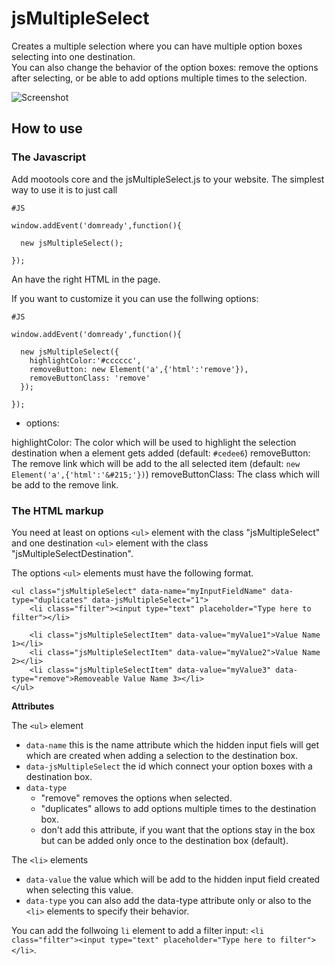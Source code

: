 jsMultipleSelect
================
Creates a multiple selection where you can have multiple option boxes selecting into one destination.<br>
You can also change the behavior of the option boxes: remove the options after selecting, or be able to add options multiple times to the selection.

![Screenshot](https://github.com/frozeman/jsMultipleSelect/raw/master/screenshot.png)

How to use
----------

###  The Javascript

Add mootools core and the jsMultipleSelect.js to your website.
The simplest way to use it is to just call

    #JS

    window.addEvent('domready',function(){

      new jsMultipleSelect();

    });

An have the right HTML in the page.

If you want to customize it you can use the follwing options:

    #JS

    window.addEvent('domready',function(){

      new jsMultipleSelect({
        highlightColor:'#cccccc',
        removeButton: new Element('a',{'html':'remove'}),
        removeButtonClass: 'remove'
      });

    });

  - options:

highlightColor:  The color which will be used to highlight the selection destination when a element gets added (default: `#cedee6`)
removeButton:  The remove link which will be add to the all selected item (default: `new Element('a',{'html':'&#215;'})`)
removeButtonClass: The class which will be add to the remove link.


###  The HTML markup

You need at least on options `<ul>` element with the class "jsMultipleSelect"<br>
and one destination `<ul>` element with the class "jsMultipleSelectDestination".

The options `<ul>` elements must have the following format.

    <ul class="jsMultipleSelect" data-name="myInputFieldName" data-type="duplicates" data-jsMultipleSelect="1">
        <li class="filter"><input type="text" placeholder="Type here to filter"></li>

        <li class="jsMultipleSelectItem" data-value="myValue1">Value Name 1></li>
        <li class="jsMultipleSelectItem" data-value="myValue2">Value Name 2></li>
        <li class="jsMultipleSelectItem" data-value="myValue3" data-type="remove">Removeable Value Name 3></li>
    </ul>

**Attributes**

The `<ul>` element
- `data-name` this is the name attribute which the hidden input fiels will get which are created when adding a selection to the destination box.
- `data-jsMultipleSelect` the id which connect your option boxes with a destination box.
- `data-type`
  - "remove" removes the options when selected.
  - "duplicates" allows to add options multiple times to the destination box.
  - don't add this attribute, if you want that the options stay in the box but can be added only once to the destination box (default).

The `<li>` elements
- `data-value` the value which will be add to the hidden input field created when selecting this value.
- `data-type` you can also add the data-type attribute only or also to the `<li>` elements to specify their behavior.

You can add the follwoing `li` element to add a filter input: `<li class="filter"><input type="text" placeholder="Type here to filter"></li>`.


